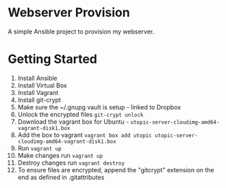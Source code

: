 Webserver Provision
===================
A simple Ansible project to provision my webserver.

Getting Started
===============
1. Install Ansible
1. Install Virtual Box
1. Install Vagrant
1. Install git-crypt
1. Make sure the ~/.gnupg vault is setup - linked to Dropbox
1. Unlock the encrypted files `git-crypt unlock`
1. Download the vagrant box for Ubuntu - `utopic-server-cloudimg-amd64-vagrant-disk1.box`
1. Add the box to vagrant `vagrant box add utopic utopic-server-cloudimg-amd64-vagrant-disk1.box`
1. Run `vagrant up`
1. Make changes run `vagrant up`
1. Destroy changes run `vagrant destroy`
1. To ensure files are encrypted, append the "gitcrypt" extension on the end as defined in .gitattributes